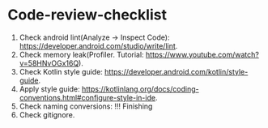 # Code-review-checklist

1. Check android lint(Analyze -> Inspect Code): https://developer.android.com/studio/write/lint.
2. Check memory leak(Profiler. Tutorial: https://www.youtube.com/watch?v=58HNvOGx16Q).
3. Check Kotlin style guide: https://developer.android.com/kotlin/style-guide.
4. Apply style guide: https://kotlinlang.org/docs/coding-conventions.html#configure-style-in-ide.
5. Check naming conversions: !!! Finishing
6. Check gitignore.
